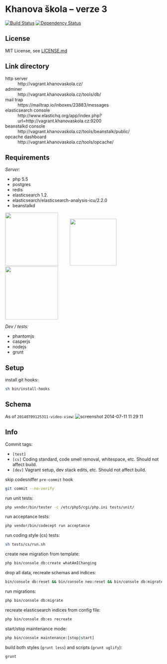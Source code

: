 Khanova škola – verze 3
=======================

[![Build Status](https://img.shields.io/travis/KhanovaSkola/khanovaskola-v3.svg?style=flat)](https://travis-ci.org/KhanovaSkola/khanovaskola-v3)
[![Dependency Status](https://www.versioneye.com/user/projects/53bab754609ff013b300020b/badge.svg?style=flat)](https://www.versioneye.com/user/projects/53bab754609ff013b300020b)

License
-------

MIT License, see [LICENSE.md](LICENSE.md)

Link directory
--------------

<dl>
	<dt>http server</dt>
		<dd>http://vagrant.khanovaskola.cz/</dd>
	<dt>adminer</dt>
		<dd>http://vagrant.khanovaskola.cz/tools/db/</dd>
	<dt>mail trap</dt>
		<dd>https://mailtrap.io/inboxes/23883/messages</dd>
	<dt>elasticsearch console</dt>
		<dd>http://www.elastichq.org/app/index.php?url=http://vagrant.khanovaskola.cz:9200</dd>
	<dt>beanstalkd console</dt>
		<dd>http://vagrant.khanovaskola.cz/tools/beanstalk/public/</dd>
	<dt>opcache dashboard</dt>
		<dd>http://vagrant.khanovaskola.cz/tools/opcache/</dd>
</dl>

Requirements
------------

*Server:*

- php 5.5
- postgres
- redis
- elasticsearch 1.2.
- elasticsearch/elasticsearch-analysis-icu/2.2.0
- beanstalkd

<img src="http://www.jasoncavett.com/wp-content/uploads/2014/08/postgresql_logo.png" width="170">
<img width="30">
<img src="http://upload.wikimedia.org/wikipedia/en/thumb/6/6b/Redis_Logo.svg/467px-Redis_Logo.svg.png" width="150">
<img width="30">
<img src="http://blog.trifork.com/wp-content/uploads/2013/04/elasticsearch-logo.png" width="170">

*Dev / tests:*

- phantomjs
- casperjs
- nodejs
- grunt

Setup
-----

install git hooks:
```sh
sh bin/install-hooks
```

Schema
------
As of `20140709125311-video-view`:
![screenshot 2014-07-11 11 29 11](https://cloud.githubusercontent.com/assets/192200/3550789/db88f4bc-08dd-11e4-9922-77e9b9526ced.png)

Info
----

Commit tags:

- `[test]`
- `[cs]` Coding standard, code smell removal, whitespace, etc. Should not affect build.
- `[dev]` Vagrant setup, dev stack edits, etc. Should not affect build.

skip codesniffer `pre-commit` hook
```sh
git commit --no-verify
```

run unit tests:
```sh
php vendor/bin/tester -c /etc/php5/cgi/php.ini tests/unit/
```

run acceptance tests:
```sh
php vendor/bin/codecept run acceptance
```

run coding style (cs) tests:
```sh
sh tests/cs/run.sh
```

create new migration from template:
```sh
php bin/console db:create whatAmIChanging
```

drop all data, recreate schemas and indices:
```sh
bin/console db:reset && bin/console neo:reset && bin/console db:migrate && bin/console es:recreate && bin/console db:fill
```

run migrations:
```sh
php bin/console db:migrate
```

recreate elasticsearch indices from config file:
```sh
php bin/console db:es recreate
```

start/stop maintenance mode:
```sh
php bin/console maintenance:[stop|start]
```

build both styles (`grunt less`) and scripts (`grunt uglify`):
```sh
grunt
```
